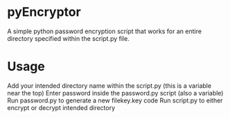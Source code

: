 # pyEncryptor
A simple python password encryption script that works for an entire directory specified within the script.py file.

# Usage
Add your intended directory name within the script.py (this is a variable near the top)
Enter password inside the password.py script (also a variable)
Run password.py to generate a new filekey.key code
Run script.py to either encrypt or decrypt intended directory

